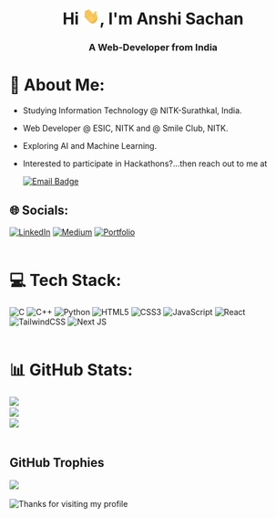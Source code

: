 <h1 align="center">Hi <img  src="https://raw.githubusercontent.com/ABSphreak/ABSphreak/master/gifs/Hi.gif" width="30px">, I'm Anshi Sachan</h1>
<h3 align="center">A Web-Developer from India</h3>

# 💫 About Me:
* Studying Information Technology @ NITK-Surathkal, India.
* Web Developer @ ESIC, NITK and @ Smile Club, NITK.
* Exploring AI and Machine Learning.
* Interested to participate in Hackathons?...then reach out to me at<br>

  [![Email Badge](https://img.shields.io/badge/-anshi.sachan5@gmail.com-c14438?style=flat-square&logo=Gmail&logoColor=white)](mailto:anshi.sachan5@gmail.com)

## 🌐 Socials:
[![LinkedIn](https://img.shields.io/badge/LinkedIn-%230077B5.svg?logo=linkedin&logoColor=white)](https://www.linkedin.com/in/anshi-sachan/) 
[![Medium](https://img.shields.io/badge/Medium-white.svg?logo=medium&logoColor=black)](https://medium.com/@anshijio123/about) 
[![Portfolio](https://img.shields.io/badge/Portfolio-orange.svg?logo=ko-fi&logoColor=white)](https://anshi-sachan.vercel.app) 
<br/><br/>

<!--- Profile views::::
<p align="left"> <img src="https://komarev.com/ghpvc/?username=anshi05&label=Profile%20views&color=0e75b6&style=flat" alt="anshi05" /> </p>
--->

# 💻 Tech Stack:
![C](https://img.shields.io/badge/c-%2300599C.svg?style=for-the-badge&logo=c&logoColor=white) ![C++](https://img.shields.io/badge/c++-%2300599C.svg?style=for-the-badge&logo=c%2B%2B&logoColor=white) ![Python](https://img.shields.io/badge/python-3670A0?style=for-the-badge&logo=python&logoColor=ffdd54) ![HTML5](https://img.shields.io/badge/html5-%23E34F26.svg?style=for-the-badge&logo=html5&logoColor=white) ![CSS3](https://img.shields.io/badge/css3-%231572B6.svg?style=for-the-badge&logo=css3&logoColor=white) ![JavaScript](https://img.shields.io/badge/javascript-%23323330.svg?style=for-the-badge&logo=javascript&logoColor=%23F7DF1E) ![React](https://img.shields.io/badge/react-%2320232a.svg?style=for-the-badge&logo=react&logoColor=%2361DAFB) ![TailwindCSS](https://img.shields.io/badge/tailwindcss-%2338B2AC.svg?style=for-the-badge&logo=tailwind-css&logoColor=white) ![Next JS](https://img.shields.io/badge/Next-black?style=for-the-badge&logo=next.js&logoColor=white)
<br/><br/>

# 📊 GitHub Stats:
![](https://github-readme-streak-stats.herokuapp.com/?user=anshi05&theme=merko&hide_border=false)<br/>
![](https://github-readme-stats.vercel.app/api?username=anshi05&count_private=true&show_icons=true&hide_border=true&theme=react)<br/>
![](https://github-readme-stats.vercel.app/api/top-langs/?username=anshi05&theme=dark&hide_border=false&include_all_commits=false&count_private=false&layout=compact)<br/><br/>

## GitHub Trophies
![](https://github-profile-trophy.vercel.app/?username=anshi05&theme=onestar&no-frame=true&no-bg=false&margin-w=4)

<!---
### Top Contributed Repo
![](https://github-contributor-stats.vercel.app/api?username=anshi05&limit=5&theme=radical&combine_all_yearly_contributions=true)
--->

<img height="120" alt="Thanks for visiting my profile" width="100%" src="https://github.com/dibyendu415/dibyendu415/blob/master/marquee.svg" />
